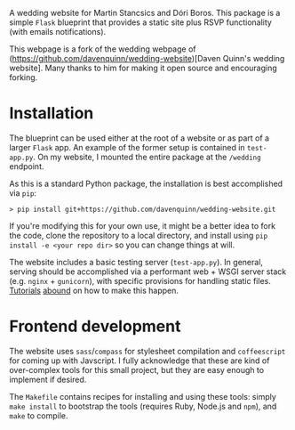 A wedding website for Martin Stancsics and Dóri Boros.
This package is a simple `Flask` blueprint that
provides a static site plus RSVP functionality (with
emails notifications).

This webpage is a fork of the wedding webpage of
(https://github.com/davenquinn/wedding-website)[Daven Quinn's wedding website].
 Many thanks to him for making it open source and encouraging forking.

# Installation

The blueprint can be used either at the root
of a website or as part of a larger `Flask` app. An example
of the former setup is contained in `test-app.py`. On my website,
I mounted the entire package at the `/wedding` endpoint.

As this is a standard Python package, the installation
is best accomplished via `pip`:

    > pip install git+https://github.com/davenquinn/wedding-website.git

If you're modifying this for your own use, it might be a
better idea to fork the code, clone the repository to a
local directory, and install using `pip install -e <your repo dir>`
so you can change things at will.

The website includes a basic testing server (`test-app.py`).
In general, serving should be accomplished via a performant
web + WSGI server stack (e.g. `nginx` + `gunicorn`), with
specific  provisions for handling static files.
[Tutorials](https://www.digitalocean.com/community/tutorials/how-to-serve-flask-applications-with-uwsgi-and-nginx-on-ubuntu-14-04)
[abound](https://devcenter.heroku.com/articles/python-gunicorn) on
how to make this happen.

# Frontend development

The website uses `sass`/`compass` for stylesheet compilation
and  `coffeescript` for coming up with Javscript. I fully
acknowledge that these are kind of over-complex tools for
this small project, but they are easy enough to implement
if desired.

The `Makefile` contains recipes for installing and using
these tools: simply `make install` to bootstrap the tools
(requires Ruby, Node.js and `npm`), and `make` to compile.


